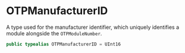 # OTPManufacturerID

A type used for the manufacturer identifier, which uniquely identifies a module alongside the `OTPModuleNumber`.

``` swift
public typealias OTPManufacturerID = UInt16
```

